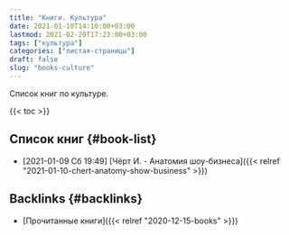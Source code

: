 ```yaml
---
title: "Книги. Культура"
date: 2021-01-10T14:10:00+03:00
lastmod: 2021-02-20T17:23:00+03:00
tags: ["культура"]
categories: ["листая-страницы"]
draft: false
slug: "books-culture"
---
```


Список книг по культуре.

<!--more-->

{{< toc >}}


## Список книг {#book-list}

-   <span class="timestamp-wrapper"><span class="timestamp">[2021-01-09 Сб 19:49] </span></span> [Чёрт И. - Анатомия шоу-бизнеса]({{< relref "2021-01-10-chert-anatomy-show-business" >}})


## Backlinks {#backlinks}

-   [Прочитанные книги]({{< relref "2020-12-15-books" >}})
